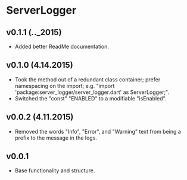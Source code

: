 ServerLogger
============

v0.1.1 (_._._2015)
------------------
* Added better ReadMe documentation.

v0.1.0 (4.14.2015)
------------------
* Took the method out of a redundant class container; prefer namespacing on the import;
  e.g. "import 'package:server_logger/server_logger.dart' as ServerLogger;".
* Switched the "const" "ENABLED" to a modifiable "isEnabled".

v0.0.2 (4.11.2015)
------------------
* Removed the words "Info", "Error", and "Warning" text from being a prefix to the message
  in the logs.

v0.0.1
------
* Base functionality and structure.